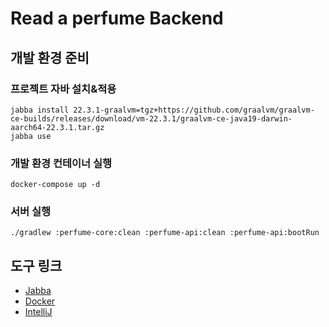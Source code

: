 # Read a perfume Backend

## 개발 환경 준비

### 프로젝트 자바 설치&적용

```shell
jabba install 22.3.1-graalvm=tgz+https://github.com/graalvm/graalvm-ce-builds/releases/download/vm-22.3.1/graalvm-ce-java19-darwin-aarch64-22.3.1.tar.gz
jabba use
```

### 개발 환경 컨테이너 실행

```shell
docker-compose up -d
```

### 서버 실행

```shell
./gradlew :perfume-core:clean :perfume-api:clean :perfume-api:bootRun
```

## 도구 링크

- [Jabba](https://github.com/shyiko/jabba)
- [Docker](https://www.docker.com/)
- [IntelliJ](https://www.jetbrains.com/idea/)
